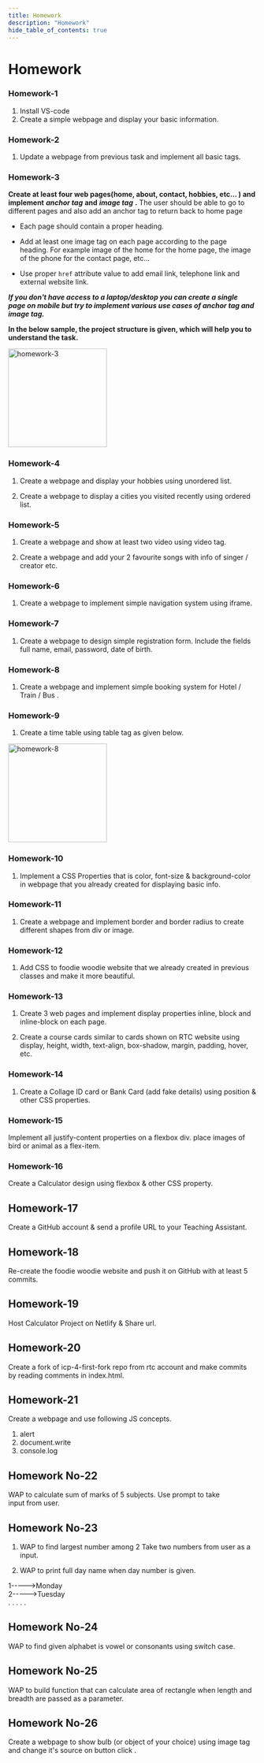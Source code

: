 ```yaml
---
title: Homework
description: "Homework"
hide_table_of_contents: true
---
```


# Homework

### Homework-1

1. Install VS-code
2. Create a simple webpage and display your basic information.

### Homework-2

1. Update a webpage from previous task and implement all basic tags.

### Homework-3

**Create at least four web pages(home, about, contact, hobbies, etc... ) and**
**implement** **_anchor tag_** **and** **_image tag_** **.** The user should be able to go to
different pages and also add an anchor tag to return back to home page

- Each page should contain a proper heading.

- Add at least one image tag on each page according to the page heading. For example image of
  the home for the home page, the image of the phone for the contact page, etc...

- Use proper `href` attribute value to add email link, telephone link and external website link.

**_If you don't have access to a laptop/desktop you can create a single page on mobile but try to implement various use cases of anchor tag and image tag._**

**In the below sample, the project structure is given, which will help you to understand the task.**

<img src="/icp/00/homework-3.png" alt="homework-3" height="200px"/>

### Homework-4

1. Create a webpage and display your hobbies using unordered list.

2. Create a webpage to display a cities you visited recently using ordered list.

### Homework-5

1. Create a webpage and show at least two video using video tag.

2. Create a webpage and add your 2 favourite songs with info of singer / creator etc.

### Homework-6

1. Create a webpage to implement simple navigation system using iframe.

### Homework-7

1. Create a webpage to design simple registration form. Include the fields full name, email, password, date of birth.

### Homework-8

1. Create a webpage and implement simple booking system for Hotel / Train / Bus .

### Homework-9

1. Create a time table using table tag as given below.

<img src="/icp/00/homework-8.png" alt="homework-8" height="200px"/>

### Homework-10

1. Implement a CSS Properties that is color, font-size & background-color in webpage that you already created for displaying basic info.

### Homework-11

1. Create a webpage and implement border and border radius to create different shapes from div or image.

### Homework-12

1. Add CSS to foodie woodie website that we already created in previous classes and make it more beautiful.

### Homework-13

1. Create 3 web pages and implement display properties inline, block and inline-block on each page.

2. Create a course cards similar to cards shown on RTC website using display, height, width, text-align, box-shadow, margin, padding, hover, etc.

### Homework-14

1. Create a Collage ID card or Bank Card (add fake details) using position & other CSS properties.

### Homework-15

Implement all justify-content properties on a flexbox div. place images of bird or animal as a flex-item.

### Homework-16

Create a Calculator design using flexbox & other CSS property.

## Homework-17

Create a GitHub account & send a profile URL to your Teaching Assistant.

## Homework-18

Re-create the foodie woodie website and push it on GitHub with at least 5 commits.

## Homework-19

Host Calculator Project on Netlify & Share url.

## Homework-20

Create a fork of icp-4-first-fork repo from rtc account and make commits by reading comments in index.html.

## Homework-21

Create a webpage and use following JS concepts.

1.  alert
2.  document.write
3.  console.log

## Homework No-22

WAP to calculate sum of marks of 5 subjects. Use prompt to take input from user.

## Homework No-23

1. WAP to find largest number among 2 Take two numbers from user as a input.

2. WAP to print full day name when day number is given.

1----->Monday <br/>
2----->Tuesday <br/>
.
.
.
.
.

## Homework No-24

WAP to find given alphabet is vowel or consonants using switch case.

## Homework No-25

WAP to build function that can calculate area of rectangle when length and breadth are passed as a parameter.

## Homework No-26

Create a webpage to show bulb (or object of your choice) using image tag and change it's source on button click .

